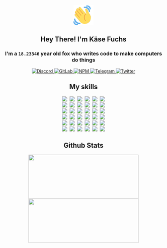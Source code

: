 <div><p align=center><img src=./resources/images/wave.gif width=64px height=64px></p><h2 align=center>Hey There! I'm Käse Fuchs</h2><h3 align=center>I'm a <code>18.23346</code> year old fox who writes code to make computers do things</h3><p align=center><a href=https://discord.com/users/507526681125322772><img alt=Discord src="https://img.shields.io/badge/Discord-5865F2?logo=discord&logoColor=white&style=flat-square#0cd8892308f9e87e392ece9785e6d4b6"> </a><a href=https://gitlab.com/kasefuchs><img alt=GitLab src="https://img.shields.io/badge/GitLab-330F63?logo=gitlab&logoColor=white&style=flat-square#0cd8892308f9e87e392ece9785e6d4b6"> </a><a href=https://npmjs.com/~kasefuchs><img alt=NPM src="https://img.shields.io/badge/NPM-CB3837?logo=npm&logoColor=white&style=flat-square#0cd8892308f9e87e392ece9785e6d4b6"> </a><a href=https://t.me/kasefuchs><img alt=Telegram src="https://img.shields.io/badge/Telegram-2CA5E0?logo=telegram&logoColor=white&style=flat-square#0cd8892308f9e87e392ece9785e6d4b6"> </a><a href=https://twitter.com/kasefuchs><img alt=Twitter src="https://img.shields.io/badge/Twitter-1DA1F2?logo=twitter&logoColor=white&style=flat-square#0cd8892308f9e87e392ece9785e6d4b6"></a></p><h2 align=center>My skills</h2><p align=center><a href=https://aws.amazon.com/ ><picture><source srcset="https://skillicons.dev/icons?i=aws&theme=dark#0cd8892308f9e87e392ece9785e6d4b6" media="(prefers-color-scheme: dark)"><source srcset="https://skillicons.dev/icons?i=aws&theme=light#0cd8892308f9e87e392ece9785e6d4b6" media="(prefers-color-scheme: light), (prefers-color-scheme: no-preference)"><img src="https://skillicons.dev/icons?i=aws&theme=light#0cd8892308f9e87e392ece9785e6d4b6"></picture></a>&nbsp;&nbsp;<a href=https://en.wikipedia.org/wiki/Bash_(Unix_shell)><picture><source srcset="https://skillicons.dev/icons?i=bash&theme=dark#0cd8892308f9e87e392ece9785e6d4b6" media="(prefers-color-scheme: dark)"><source srcset="https://skillicons.dev/icons?i=bash&theme=light#0cd8892308f9e87e392ece9785e6d4b6" media="(prefers-color-scheme: light), (prefers-color-scheme: no-preference)"><img src="https://skillicons.dev/icons?i=bash&theme=light#0cd8892308f9e87e392ece9785e6d4b6"></picture></a>&nbsp;&nbsp;<a href=https://discord.com/developers/docs><picture><source srcset="https://skillicons.dev/icons?i=bots&theme=dark#0cd8892308f9e87e392ece9785e6d4b6" media="(prefers-color-scheme: dark)"><source srcset="https://skillicons.dev/icons?i=bots&theme=light#0cd8892308f9e87e392ece9785e6d4b6" media="(prefers-color-scheme: light), (prefers-color-scheme: no-preference)"><img src="https://skillicons.dev/icons?i=bots&theme=light#0cd8892308f9e87e392ece9785e6d4b6"></picture></a>&nbsp;&nbsp;<a href=https://www.cloudflare.com/ ><picture><source srcset="https://skillicons.dev/icons?i=cloudflare&theme=dark#0cd8892308f9e87e392ece9785e6d4b6" media="(prefers-color-scheme: dark)"><source srcset="https://skillicons.dev/icons?i=cloudflare&theme=light#0cd8892308f9e87e392ece9785e6d4b6" media="(prefers-color-scheme: light), (prefers-color-scheme: no-preference)"><img src="https://skillicons.dev/icons?i=cloudflare&theme=light#0cd8892308f9e87e392ece9785e6d4b6"></picture></a>&nbsp;&nbsp;<a href=https://en.wikipedia.org/wiki/CSS><picture><source srcset="https://skillicons.dev/icons?i=css&theme=dark#0cd8892308f9e87e392ece9785e6d4b6" media="(prefers-color-scheme: dark)"><source srcset="https://skillicons.dev/icons?i=css&theme=light#0cd8892308f9e87e392ece9785e6d4b6" media="(prefers-color-scheme: light), (prefers-color-scheme: no-preference)"><img src="https://skillicons.dev/icons?i=css&theme=light#0cd8892308f9e87e392ece9785e6d4b6"></picture></a>&nbsp;&nbsp;<a href=https://www.docker.com/ ><picture><source srcset="https://skillicons.dev/icons?i=docker&theme=dark#0cd8892308f9e87e392ece9785e6d4b6" media="(prefers-color-scheme: dark)"><source srcset="https://skillicons.dev/icons?i=docker&theme=light#0cd8892308f9e87e392ece9785e6d4b6" media="(prefers-color-scheme: light), (prefers-color-scheme: no-preference)"><img src="https://skillicons.dev/icons?i=docker&theme=light#0cd8892308f9e87e392ece9785e6d4b6"></picture></a><br><a href=https://www.electronjs.org/ ><picture><source srcset="https://skillicons.dev/icons?i=electron&theme=dark#0cd8892308f9e87e392ece9785e6d4b6" media="(prefers-color-scheme: dark)"><source srcset="https://skillicons.dev/icons?i=electron&theme=light#0cd8892308f9e87e392ece9785e6d4b6" media="(prefers-color-scheme: light), (prefers-color-scheme: no-preference)"><img src="https://skillicons.dev/icons?i=electron&theme=light#0cd8892308f9e87e392ece9785e6d4b6"></picture></a>&nbsp;&nbsp;<a href=https://expressjs.com/ ><picture><source srcset="https://skillicons.dev/icons?i=express&theme=dark#0cd8892308f9e87e392ece9785e6d4b6" media="(prefers-color-scheme: dark)"><source srcset="https://skillicons.dev/icons?i=express&theme=light#0cd8892308f9e87e392ece9785e6d4b6" media="(prefers-color-scheme: light), (prefers-color-scheme: no-preference)"><img src="https://skillicons.dev/icons?i=express&theme=light#0cd8892308f9e87e392ece9785e6d4b6"></picture></a>&nbsp;&nbsp;<a href=https://www.figma.com/ ><picture><source srcset="https://skillicons.dev/icons?i=figma&theme=dark#0cd8892308f9e87e392ece9785e6d4b6" media="(prefers-color-scheme: dark)"><source srcset="https://skillicons.dev/icons?i=figma&theme=light#0cd8892308f9e87e392ece9785e6d4b6" media="(prefers-color-scheme: light), (prefers-color-scheme: no-preference)"><img src="https://skillicons.dev/icons?i=figma&theme=light#0cd8892308f9e87e392ece9785e6d4b6"></picture></a>&nbsp;&nbsp;<a href=https://firebase.google.com/ ><picture><source srcset="https://skillicons.dev/icons?i=firebase&theme=dark#0cd8892308f9e87e392ece9785e6d4b6" media="(prefers-color-scheme: dark)"><source srcset="https://skillicons.dev/icons?i=firebase&theme=light#0cd8892308f9e87e392ece9785e6d4b6" media="(prefers-color-scheme: light), (prefers-color-scheme: no-preference)"><img src="https://skillicons.dev/icons?i=firebase&theme=light#0cd8892308f9e87e392ece9785e6d4b6"></picture></a>&nbsp;&nbsp;<a href=https://flask.palletsprojects.com/ ><picture><source srcset="https://skillicons.dev/icons?i=flask&theme=dark#0cd8892308f9e87e392ece9785e6d4b6" media="(prefers-color-scheme: dark)"><source srcset="https://skillicons.dev/icons?i=flask&theme=light#0cd8892308f9e87e392ece9785e6d4b6" media="(prefers-color-scheme: light), (prefers-color-scheme: no-preference)"><img src="https://skillicons.dev/icons?i=flask&theme=light#0cd8892308f9e87e392ece9785e6d4b6"></picture></a>&nbsp;&nbsp;<a href=https://cloud.google.com/ ><picture><source srcset="https://skillicons.dev/icons?i=gcp&theme=dark#0cd8892308f9e87e392ece9785e6d4b6" media="(prefers-color-scheme: dark)"><source srcset="https://skillicons.dev/icons?i=gcp&theme=light#0cd8892308f9e87e392ece9785e6d4b6" media="(prefers-color-scheme: light), (prefers-color-scheme: no-preference)"><img src="https://skillicons.dev/icons?i=gcp&theme=light#0cd8892308f9e87e392ece9785e6d4b6"></picture></a><br><a href=https://git-scm.com/ ><picture><source srcset="https://skillicons.dev/icons?i=git&theme=dark#0cd8892308f9e87e392ece9785e6d4b6" media="(prefers-color-scheme: dark)"><source srcset="https://skillicons.dev/icons?i=git&theme=light#0cd8892308f9e87e392ece9785e6d4b6" media="(prefers-color-scheme: light), (prefers-color-scheme: no-preference)"><img src="https://skillicons.dev/icons?i=git&theme=light#0cd8892308f9e87e392ece9785e6d4b6"></picture></a>&nbsp;&nbsp;<a href=https://github.com/ ><picture><source srcset="https://skillicons.dev/icons?i=github&theme=dark#0cd8892308f9e87e392ece9785e6d4b6" media="(prefers-color-scheme: dark)"><source srcset="https://skillicons.dev/icons?i=github&theme=light#0cd8892308f9e87e392ece9785e6d4b6" media="(prefers-color-scheme: light), (prefers-color-scheme: no-preference)"><img src="https://skillicons.dev/icons?i=github&theme=light#0cd8892308f9e87e392ece9785e6d4b6"></picture></a>&nbsp;&nbsp;<a href=https://gitlab.com/ ><picture><source srcset="https://skillicons.dev/icons?i=gitlab&theme=dark#0cd8892308f9e87e392ece9785e6d4b6" media="(prefers-color-scheme: dark)"><source srcset="https://skillicons.dev/icons?i=gitlab&theme=light#0cd8892308f9e87e392ece9785e6d4b6" media="(prefers-color-scheme: light), (prefers-color-scheme: no-preference)"><img src="https://skillicons.dev/icons?i=gitlab&theme=light#0cd8892308f9e87e392ece9785e6d4b6"></picture></a>&nbsp;&nbsp;<a href=https://www.heroku.com/ ><picture><source srcset="https://skillicons.dev/icons?i=heroku&theme=dark#0cd8892308f9e87e392ece9785e6d4b6" media="(prefers-color-scheme: dark)"><source srcset="https://skillicons.dev/icons?i=heroku&theme=light#0cd8892308f9e87e392ece9785e6d4b6" media="(prefers-color-scheme: light), (prefers-color-scheme: no-preference)"><img src="https://skillicons.dev/icons?i=heroku&theme=light#0cd8892308f9e87e392ece9785e6d4b6"></picture></a>&nbsp;&nbsp;<a href=https://en.wikipedia.org/wiki/HTML><picture><source srcset="https://skillicons.dev/icons?i=html&theme=dark#0cd8892308f9e87e392ece9785e6d4b6" media="(prefers-color-scheme: dark)"><source srcset="https://skillicons.dev/icons?i=html&theme=light#0cd8892308f9e87e392ece9785e6d4b6" media="(prefers-color-scheme: light), (prefers-color-scheme: no-preference)"><img src="https://skillicons.dev/icons?i=html&theme=light#0cd8892308f9e87e392ece9785e6d4b6"></picture></a>&nbsp;&nbsp;<a href=https://en.wikipedia.org/wiki/JavaScript><picture><source srcset="https://skillicons.dev/icons?i=js&theme=dark#0cd8892308f9e87e392ece9785e6d4b6" media="(prefers-color-scheme: dark)"><source srcset="https://skillicons.dev/icons?i=js&theme=light#0cd8892308f9e87e392ece9785e6d4b6" media="(prefers-color-scheme: light), (prefers-color-scheme: no-preference)"><img src="https://skillicons.dev/icons?i=js&theme=light#0cd8892308f9e87e392ece9785e6d4b6"></picture></a><br><a href=https://en.wikipedia.org/wiki/Linux><picture><source srcset="https://skillicons.dev/icons?i=linux&theme=dark#0cd8892308f9e87e392ece9785e6d4b6" media="(prefers-color-scheme: dark)"><source srcset="https://skillicons.dev/icons?i=linux&theme=light#0cd8892308f9e87e392ece9785e6d4b6" media="(prefers-color-scheme: light), (prefers-color-scheme: no-preference)"><img src="https://skillicons.dev/icons?i=linux&theme=light#0cd8892308f9e87e392ece9785e6d4b6"></picture></a>&nbsp;&nbsp;<a href=https://mui.com/ ><picture><source srcset="https://skillicons.dev/icons?i=materialui&theme=dark#0cd8892308f9e87e392ece9785e6d4b6" media="(prefers-color-scheme: dark)"><source srcset="https://skillicons.dev/icons?i=materialui&theme=light#0cd8892308f9e87e392ece9785e6d4b6" media="(prefers-color-scheme: light), (prefers-color-scheme: no-preference)"><img src="https://skillicons.dev/icons?i=materialui&theme=light#0cd8892308f9e87e392ece9785e6d4b6"></picture></a>&nbsp;&nbsp;<a href=https://en.wikipedia.org/wiki/Markdown><picture><source srcset="https://skillicons.dev/icons?i=md&theme=dark#0cd8892308f9e87e392ece9785e6d4b6" media="(prefers-color-scheme: dark)"><source srcset="https://skillicons.dev/icons?i=md&theme=light#0cd8892308f9e87e392ece9785e6d4b6" media="(prefers-color-scheme: light), (prefers-color-scheme: no-preference)"><img src="https://skillicons.dev/icons?i=md&theme=light#0cd8892308f9e87e392ece9785e6d4b6"></picture></a>&nbsp;&nbsp;<a href=https://www.mongodb.com/ ><picture><source srcset="https://skillicons.dev/icons?i=mongodb&theme=dark#0cd8892308f9e87e392ece9785e6d4b6" media="(prefers-color-scheme: dark)"><source srcset="https://skillicons.dev/icons?i=mongodb&theme=light#0cd8892308f9e87e392ece9785e6d4b6" media="(prefers-color-scheme: light), (prefers-color-scheme: no-preference)"><img src="https://skillicons.dev/icons?i=mongodb&theme=light#0cd8892308f9e87e392ece9785e6d4b6"></picture></a>&nbsp;&nbsp;<a href=https://www.mysql.com/ ><picture><source srcset="https://skillicons.dev/icons?i=mysql&theme=dark#0cd8892308f9e87e392ece9785e6d4b6" media="(prefers-color-scheme: dark)"><source srcset="https://skillicons.dev/icons?i=mysql&theme=light#0cd8892308f9e87e392ece9785e6d4b6" media="(prefers-color-scheme: light), (prefers-color-scheme: no-preference)"><img src="https://skillicons.dev/icons?i=mysql&theme=light#0cd8892308f9e87e392ece9785e6d4b6"></picture></a>&nbsp;&nbsp;<a href=https://nextjs.org/ ><picture><source srcset="https://skillicons.dev/icons?i=nextjs&theme=dark#0cd8892308f9e87e392ece9785e6d4b6" media="(prefers-color-scheme: dark)"><source srcset="https://skillicons.dev/icons?i=nextjs&theme=light#0cd8892308f9e87e392ece9785e6d4b6" media="(prefers-color-scheme: light), (prefers-color-scheme: no-preference)"><img src="https://skillicons.dev/icons?i=nextjs&theme=light#0cd8892308f9e87e392ece9785e6d4b6"></picture></a><br><a href=https://nodejs.org/en/ ><picture><source srcset="https://skillicons.dev/icons?i=nodejs&theme=dark#0cd8892308f9e87e392ece9785e6d4b6" media="(prefers-color-scheme: dark)"><source srcset="https://skillicons.dev/icons?i=nodejs&theme=light#0cd8892308f9e87e392ece9785e6d4b6" media="(prefers-color-scheme: light), (prefers-color-scheme: no-preference)"><img src="https://skillicons.dev/icons?i=nodejs&theme=light#0cd8892308f9e87e392ece9785e6d4b6"></picture></a>&nbsp;&nbsp;<a href=https://www.postgresql.org/ ><picture><source srcset="https://skillicons.dev/icons?i=postgres&theme=dark#0cd8892308f9e87e392ece9785e6d4b6" media="(prefers-color-scheme: dark)"><source srcset="https://skillicons.dev/icons?i=postgres&theme=light#0cd8892308f9e87e392ece9785e6d4b6" media="(prefers-color-scheme: light), (prefers-color-scheme: no-preference)"><img src="https://skillicons.dev/icons?i=postgres&theme=light#0cd8892308f9e87e392ece9785e6d4b6"></picture></a>&nbsp;&nbsp;<a href=https://learn.microsoft.com/en-us/powershell/ ><picture><source srcset="https://skillicons.dev/icons?i=powershell&theme=dark#0cd8892308f9e87e392ece9785e6d4b6" media="(prefers-color-scheme: dark)"><source srcset="https://skillicons.dev/icons?i=powershell&theme=light#0cd8892308f9e87e392ece9785e6d4b6" media="(prefers-color-scheme: light), (prefers-color-scheme: no-preference)"><img src="https://skillicons.dev/icons?i=powershell&theme=light#0cd8892308f9e87e392ece9785e6d4b6"></picture></a>&nbsp;&nbsp;<a href=https://www.python.org/ ><picture><source srcset="https://skillicons.dev/icons?i=py&theme=dark#0cd8892308f9e87e392ece9785e6d4b6" media="(prefers-color-scheme: dark)"><source srcset="https://skillicons.dev/icons?i=py&theme=light#0cd8892308f9e87e392ece9785e6d4b6" media="(prefers-color-scheme: light), (prefers-color-scheme: no-preference)"><img src="https://skillicons.dev/icons?i=py&theme=light#0cd8892308f9e87e392ece9785e6d4b6"></picture></a>&nbsp;&nbsp;<a href=https://www.raspberrypi.org/ ><picture><source srcset="https://skillicons.dev/icons?i=raspberrypi&theme=dark#0cd8892308f9e87e392ece9785e6d4b6" media="(prefers-color-scheme: dark)"><source srcset="https://skillicons.dev/icons?i=raspberrypi&theme=light#0cd8892308f9e87e392ece9785e6d4b6" media="(prefers-color-scheme: light), (prefers-color-scheme: no-preference)"><img src="https://skillicons.dev/icons?i=raspberrypi&theme=light#0cd8892308f9e87e392ece9785e6d4b6"></picture></a>&nbsp;&nbsp;<a href=https://reactjs.org/ ><picture><source srcset="https://skillicons.dev/icons?i=react&theme=dark#0cd8892308f9e87e392ece9785e6d4b6" media="(prefers-color-scheme: dark)"><source srcset="https://skillicons.dev/icons?i=react&theme=light#0cd8892308f9e87e392ece9785e6d4b6" media="(prefers-color-scheme: light), (prefers-color-scheme: no-preference)"><img src="https://skillicons.dev/icons?i=react&theme=light#0cd8892308f9e87e392ece9785e6d4b6"></picture></a><br><a href=https://redux.js.org/ ><picture><source srcset="https://skillicons.dev/icons?i=redux&theme=dark#0cd8892308f9e87e392ece9785e6d4b6" media="(prefers-color-scheme: dark)"><source srcset="https://skillicons.dev/icons?i=redux&theme=light#0cd8892308f9e87e392ece9785e6d4b6" media="(prefers-color-scheme: light), (prefers-color-scheme: no-preference)"><img src="https://skillicons.dev/icons?i=redux&theme=light#0cd8892308f9e87e392ece9785e6d4b6"></picture></a>&nbsp;&nbsp;<a href=https://en.wikipedia.org/wiki/Regular_expression><picture><source srcset="https://skillicons.dev/icons?i=regex&theme=dark#0cd8892308f9e87e392ece9785e6d4b6" media="(prefers-color-scheme: dark)"><source srcset="https://skillicons.dev/icons?i=regex&theme=light#0cd8892308f9e87e392ece9785e6d4b6" media="(prefers-color-scheme: light), (prefers-color-scheme: no-preference)"><img src="https://skillicons.dev/icons?i=regex&theme=light#0cd8892308f9e87e392ece9785e6d4b6"></picture></a>&nbsp;&nbsp;<a href=https://en.wikipedia.org/wiki/Sass_(stylesheet_language)><picture><source srcset="https://skillicons.dev/icons?i=sass&theme=dark#0cd8892308f9e87e392ece9785e6d4b6" media="(prefers-color-scheme: dark)"><source srcset="https://skillicons.dev/icons?i=sass&theme=light#0cd8892308f9e87e392ece9785e6d4b6" media="(prefers-color-scheme: light), (prefers-color-scheme: no-preference)"><img src="https://skillicons.dev/icons?i=sass&theme=light#0cd8892308f9e87e392ece9785e6d4b6"></picture></a>&nbsp;&nbsp;<a href=https://www.typescriptlang.org/ ><picture><source srcset="https://skillicons.dev/icons?i=ts&theme=dark#0cd8892308f9e87e392ece9785e6d4b6" media="(prefers-color-scheme: dark)"><source srcset="https://skillicons.dev/icons?i=ts&theme=light#0cd8892308f9e87e392ece9785e6d4b6" media="(prefers-color-scheme: light), (prefers-color-scheme: no-preference)"><img src="https://skillicons.dev/icons?i=ts&theme=light#0cd8892308f9e87e392ece9785e6d4b6"></picture></a>&nbsp;&nbsp;<a href=https://unity.com/ ><picture><source srcset="https://skillicons.dev/icons?i=unity&theme=dark#0cd8892308f9e87e392ece9785e6d4b6" media="(prefers-color-scheme: dark)"><source srcset="https://skillicons.dev/icons?i=unity&theme=light#0cd8892308f9e87e392ece9785e6d4b6" media="(prefers-color-scheme: light), (prefers-color-scheme: no-preference)"><img src="https://skillicons.dev/icons?i=unity&theme=light#0cd8892308f9e87e392ece9785e6d4b6"></picture></a>&nbsp;&nbsp;<a href=https://workers.cloudflare.com/ ><picture><source srcset="https://skillicons.dev/icons?i=workers&theme=dark#0cd8892308f9e87e392ece9785e6d4b6" media="(prefers-color-scheme: dark)"><source srcset="https://skillicons.dev/icons?i=workers&theme=light#0cd8892308f9e87e392ece9785e6d4b6" media="(prefers-color-scheme: light), (prefers-color-scheme: no-preference)"><img src="https://skillicons.dev/icons?i=workers&theme=light#0cd8892308f9e87e392ece9785e6d4b6"></picture></a><br></p><h2 align=center>Github Stats</h2><p align=center><picture><source srcset="https://github-readme-stats-kasefuchs.vercel.app/api/?count_private=true&hide_border=true&hide_rank=true&line_height=20&hide_title=true&username=Kasefuchs&theme=dark#0cd8892308f9e87e392ece9785e6d4b6" media="(prefers-color-scheme: dark)"><source srcset="https://github-readme-stats-kasefuchs.vercel.app/api/?count_private=true&hide_border=true&hide_rank=true&line_height=20&hide_title=true&username=Kasefuchs&theme=light#0cd8892308f9e87e392ece9785e6d4b6" media="(prefers-color-scheme: light), (prefers-color-scheme: no-preference)"><img align=middle width=350 height=140 src="https://github-readme-stats-kasefuchs.vercel.app/api/?count_private=true&hide_border=true&hide_rank=true&line_height=20&hide_title=true&username=Kasefuchs&theme=light#0cd8892308f9e87e392ece9785e6d4b6"></picture><picture><source srcset="https://github-readme-stats-kasefuchs.vercel.app/api/top-langs/?count_private=true&hide_border=true&layout=compact&username=Kasefuchs&theme=dark#0cd8892308f9e87e392ece9785e6d4b6" media="(prefers-color-scheme: dark)"><source srcset="https://github-readme-stats-kasefuchs.vercel.app/api/top-langs/?count_private=true&hide_border=true&layout=compact&username=Kasefuchs&theme=light#0cd8892308f9e87e392ece9785e6d4b6" media="(prefers-color-scheme: light), (prefers-color-scheme: no-preference)"><img align=middle width=350 height=140 src="https://github-readme-stats-kasefuchs.vercel.app/api/top-langs/?count_private=true&hide_border=true&layout=compact&username=Kasefuchs&theme=light#0cd8892308f9e87e392ece9785e6d4b6"></picture></p><img src="https://hit.yhype.me/github/profile?user_id=64592097#0cd8892308f9e87e392ece9785e6d4b6" alt=""></div>